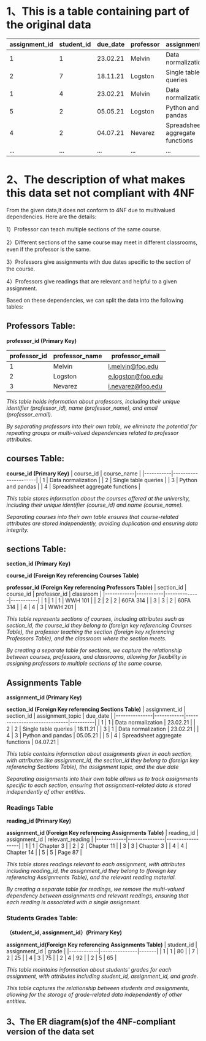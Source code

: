 # 1、This is a table containing part of the original data
| assignment_id | student_id | due_date | professor | assignment_topic            | classroom | grade | relevant_reading     | professor_email      |
|---------------|------------|----------|-----------|-----------------------------|-----------|-------|----------------------|----------------------|
| 1             | 1          | 23.02.21 | Melvin    | Data normalization          | WWH 101   | 80    | Deumlich Chapter 3   | l.melvin@foo.edu    |
| 2             | 7          | 18.11.21 | Logston   | Single table queries       | 60FA 314  | 25    | Dümmlers Chapter 11 | e.logston@foo.edu   |
| 1             | 4          | 23.02.21 | Melvin    | Data normalization          | WWH 101   | 75    | Deumlich Chapter 3   | l.melvin@foo.edu    |
| 5             | 2          | 05.05.21 | Logston   | Python and pandas           | 60FA 314  | 92    | Dümmlers Chapter 14 | e.logston@foo.edu   |
| 4             | 2          | 04.07.21 | Nevarez   | Spreadsheet aggregate functions | WWH 201   | 65    | Zehnder Page 87      | i.nevarez@foo.edu   |
| ...             | ...          | ...  | ...    | ...  | ...    | ...    | ...       | ...    |

# 2、The description of what makes this data set not compliant with 4NF
From the given data,It does not conform to 4NF due to multivalued dependencies. Here are the details: 

1）Professor can teach multiple sections of the same course.

2）Different sections of the same course may meet in different classrooms, even if the professor is the same.

3）Professors give assignments with due dates specific to the section of the course.

4）Professors give readings that are relevant and helpful to a given assignment.

Based on these dependencies, we can split the data into the following tables:

## **Professors Table:**

**professor_id (Primary Key)**

| professor_id | professor_name | professor_email   |
|--------------|----------------|-------------------|
| 1            | Melvin         | l.melvin@foo.edu  |
| 2            | Logston        | e.logston@foo.edu |
| 3            | Nevarez        | i.nevarez@foo.edu |

_This table holds information about professors, including their unique identifier (professor_id), name (professor_name), and email (professor_email)._

_By separating professors into their own table, we eliminate the potential for repeating groups or multi-valued dependencies related to professor attributes._

## **courses Table:**

**course_id (Primary Key)**
| course_id | course_name          |
|-----------|----------------------|
| 1         | Data normalization  |
| 2         | Single table queries |
| 3         | Python and pandas    |
| 4         | Spreadsheet aggregate functions |

_This table stores information about the courses offered at the university, including their unique identifier (course_id) and name (course_name)._

_Separating courses into their own table ensures that course-related attributes are stored independently, avoiding duplication and ensuring data integrity._

## **sections Table:**

**section_id (Primary Key)**

**course_id (Foreign Key referencing Courses Table)**

**professor_id (Foreign Key referencing Professors Table)**
| section_id | course_id | professor_id | classroom |
|------------|-----------|--------------|-----------|
| 1          | 1         | 1            | WWH 101   |
| 2          | 2         | 2            | 60FA 314  |
| 3          | 3         | 2            | 60FA 314  |
| 4          | 4         | 3            | WWH 201   |

_This table represents sections of courses, including attributes such as section_id, the course_id they belong to (foreign key referencing Courses Table), the professor teaching the section (foreign key referencing Professors Table), and the classroom where the section meets._

_By creating a separate table for sections, we capture the relationship between courses, professors, and classrooms, allowing for flexibility in assigning professors to multiple sections of the same course._

## **Assignments Table**

**assignment_id (Primary Key)**

**section_id (Foreign Key referencing Sections Table)**
| assignment_id | section_id | assignment_topic             | due_date |
|---------------|------------|------------------------------|----------|
| 1             | 1          | Data normalization           | 23.02.21 |
| 2             | 2          | Single table queries         | 18.11.21 |
| 3             | 1          | Data normalization           | 23.02.21 |
| 4             | 3          | Python and pandas            | 05.05.21 |
| 5             | 4          | Spreadsheet aggregate functions | 04.07.21 |

_This table contains information about assignments given in each section, with attributes like assignment_id, the section_id they belong to (foreign key referencing Sections Table), the assignment topic, and the due date_

_Separating assignments into their own table allows us to track assignments specific to each section, ensuring that assignment-related data is stored independently of other entities._

### **Readings Table**

**reading_id (Primary Key)**

**assignment_id (Foreign Key referencing Assignments Table)**
| reading_id | assignment_id | relevant_reading |
|------------|---------------|------------------|
| 1          | 1             | Chapter 3        |
| 2          | 2             | Chapter 11       |
| 3          | 3             | Chapter 3        |
| 4          | 4             | Chapter 14       |
| 5          | 5             | Page 87          |

_This table stores readings relevant to each assignment, with attributes including reading_id, the assignment_id they belong to (foreign key referencing Assignments Table), and the relevant reading material._

_By creating a separate table for readings, we remove the multi-valued dependency between assignments and relevant readings, ensuring that each reading is associated with a single assignment._

### **Students Grades Table:**

**（student_id, assignment_id）(Primary Key)**

**assignment_id(Foreign Key referencing Assignments Table)**
| student_id | assignment_id | grade |
|------------|---------------|-------|
| 1          | 1             | 80    |
| 7          | 2             | 25    |
| 4          | 3             | 75    |
| 2          | 4             | 92    |
| 2          | 5             | 65    |

_This table maintains information about students' grades for each assignment, with attributes including student_id, assignment_id, and grade._

_This table captures the relationship between students and assignments, allowing for the storage of grade-related data independently of other entities._

## 3、The ER diagram(s)of the 4NF-compliant version of the data set